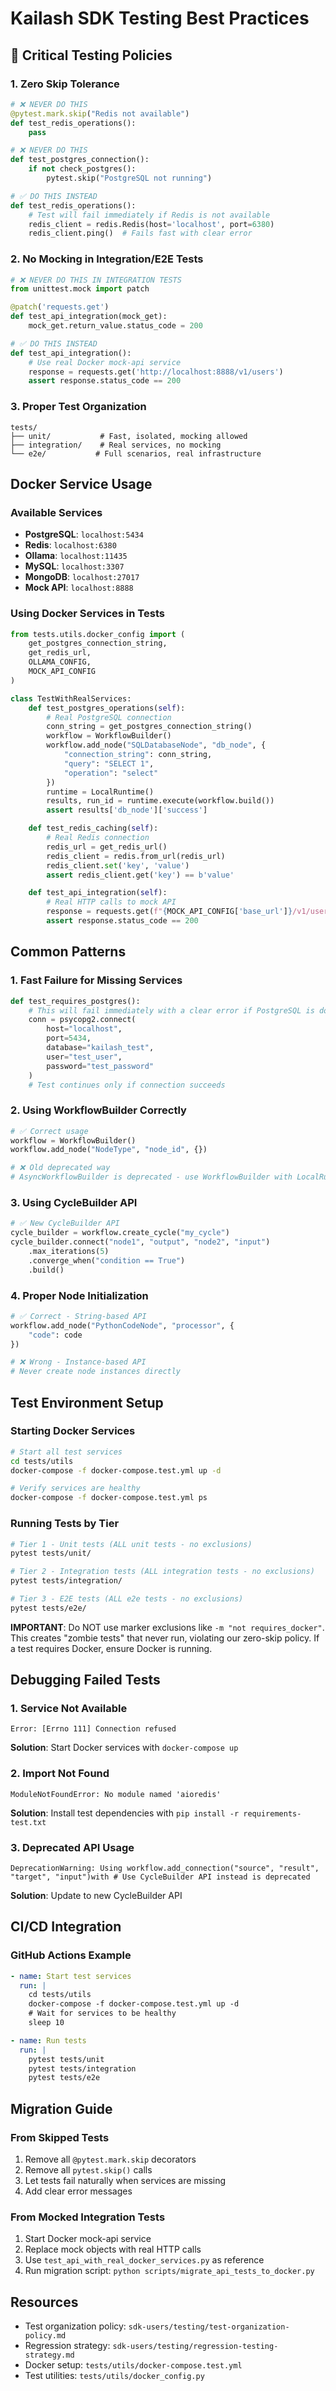 # Kailash SDK Testing Best Practices

## 🚨 Critical Testing Policies

### 1. Zero Skip Tolerance
```python
# ❌ NEVER DO THIS
@pytest.mark.skip("Redis not available")
def test_redis_operations():
    pass

# ❌ NEVER DO THIS
def test_postgres_connection():
    if not check_postgres():
        pytest.skip("PostgreSQL not running")

# ✅ DO THIS INSTEAD
def test_redis_operations():
    # Test will fail immediately if Redis is not available
    redis_client = redis.Redis(host='localhost', port=6380)
    redis_client.ping()  # Fails fast with clear error
```

### 2. No Mocking in Integration/E2E Tests
```python
# ❌ NEVER DO THIS IN INTEGRATION TESTS
from unittest.mock import patch

@patch('requests.get')
def test_api_integration(mock_get):
    mock_get.return_value.status_code = 200

# ✅ DO THIS INSTEAD
def test_api_integration():
    # Use real Docker mock-api service
    response = requests.get('http://localhost:8888/v1/users')
    assert response.status_code == 200
```

### 3. Proper Test Organization
```
tests/
├── unit/           # Fast, isolated, mocking allowed
├── integration/    # Real services, no mocking
└── e2e/           # Full scenarios, real infrastructure
```

## Docker Service Usage

### Available Services
- **PostgreSQL**: `localhost:5434`
- **Redis**: `localhost:6380`
- **Ollama**: `localhost:11435`
- **MySQL**: `localhost:3307`
- **MongoDB**: `localhost:27017`
- **Mock API**: `localhost:8888`

### Using Docker Services in Tests

```python
from tests.utils.docker_config import (
    get_postgres_connection_string,
    get_redis_url,
    OLLAMA_CONFIG,
    MOCK_API_CONFIG
)

class TestWithRealServices:
    def test_postgres_operations(self):
        # Real PostgreSQL connection
        conn_string = get_postgres_connection_string()
        workflow = WorkflowBuilder()
        workflow.add_node("SQLDatabaseNode", "db_node", {
            "connection_string": conn_string,
            "query": "SELECT 1",
            "operation": "select"
        })
        runtime = LocalRuntime()
        results, run_id = runtime.execute(workflow.build())
        assert results['db_node']['success']

    def test_redis_caching(self):
        # Real Redis connection
        redis_url = get_redis_url()
        redis_client = redis.from_url(redis_url)
        redis_client.set('key', 'value')
        assert redis_client.get('key') == b'value'

    def test_api_integration(self):
        # Real HTTP calls to mock API
        response = requests.get(f"{MOCK_API_CONFIG['base_url']}/v1/users")
        assert response.status_code == 200
```

## Common Patterns

### 1. Fast Failure for Missing Services
```python
def test_requires_postgres():
    # This will fail immediately with a clear error if PostgreSQL is down
    conn = psycopg2.connect(
        host="localhost",
        port=5434,
        database="kailash_test",
        user="test_user",
        password="test_password"
    )
    # Test continues only if connection succeeds
```

### 2. Using WorkflowBuilder Correctly
```python
# ✅ Correct usage
workflow = WorkflowBuilder()
workflow.add_node("NodeType", "node_id", {})

# ❌ Old deprecated way  
# AsyncWorkflowBuilder is deprecated - use WorkflowBuilder with LocalRuntime
```

### 3. Using CycleBuilder API
```python
# ✅ New CycleBuilder API
cycle_builder = workflow.create_cycle("my_cycle")
cycle_builder.connect("node1", "output", "node2", "input")
    .max_iterations(5)
    .converge_when("condition == True")
    .build()
```

### 4. Proper Node Initialization
```python
# ✅ Correct - String-based API
workflow.add_node("PythonCodeNode", "processor", {
    "code": code
})

# ❌ Wrong - Instance-based API
# Never create node instances directly
```

## Test Environment Setup

### Starting Docker Services
```bash
# Start all test services
cd tests/utils
docker-compose -f docker-compose.test.yml up -d

# Verify services are healthy
docker-compose -f docker-compose.test.yml ps
```

### Running Tests by Tier
```bash
# Tier 1 - Unit tests (ALL unit tests - no exclusions)
pytest tests/unit/

# Tier 2 - Integration tests (ALL integration tests - no exclusions)
pytest tests/integration/

# Tier 3 - E2E tests (ALL e2e tests - no exclusions)
pytest tests/e2e/
```

**IMPORTANT**: Do NOT use marker exclusions like `-m "not requires_docker"`. This creates "zombie tests" that never run, violating our zero-skip policy. If a test requires Docker, ensure Docker is running.

## Debugging Failed Tests

### 1. Service Not Available
```
Error: [Errno 111] Connection refused
```
**Solution**: Start Docker services with `docker-compose up`

### 2. Import Not Found
```
ModuleNotFoundError: No module named 'aioredis'
```
**Solution**: Install test dependencies with `pip install -r requirements-test.txt`

### 3. Deprecated API Usage
```
DeprecationWarning: Using workflow.add_connection("source", "result", "target", "input")with # Use CycleBuilder API instead is deprecated
```
**Solution**: Update to new CycleBuilder API

## CI/CD Integration

### GitHub Actions Example
```yaml
- name: Start test services
  run: |
    cd tests/utils
    docker-compose -f docker-compose.test.yml up -d
    # Wait for services to be healthy
    sleep 10

- name: Run tests
  run: |
    pytest tests/unit
    pytest tests/integration
    pytest tests/e2e
```

## Migration Guide

### From Skipped Tests
1. Remove all `@pytest.mark.skip` decorators
2. Remove all `pytest.skip()` calls
3. Let tests fail naturally when services are missing
4. Add clear error messages

### From Mocked Integration Tests
1. Start Docker mock-api service
2. Replace mock objects with real HTTP calls
3. Use `test_api_with_real_docker_services.py` as reference
4. Run migration script: `python scripts/migrate_api_tests_to_docker.py`

## Resources
- Test organization policy: `sdk-users/testing/test-organization-policy.md`
- Regression strategy: `sdk-users/testing/regression-testing-strategy.md`
- Docker setup: `tests/utils/docker-compose.test.yml`
- Test utilities: `tests/utils/docker_config.py`

